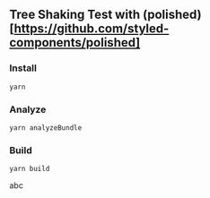 ## Tree Shaking Test with (polished)[https://github.com/styled-components/polished]

### Install
`yarn`

### Analyze
`yarn analyzeBundle`

### Build
`yarn build`

abc
